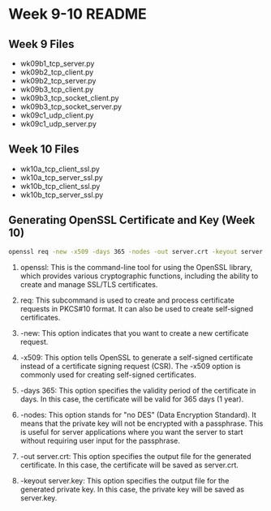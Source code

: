 # Week 9-10 README

## Week 9 Files

- wk09b1_tcp_server.py
- wk09b2_tcp_client.py
- wk09b2_tcp_server.py
- wk09b3_tcp_client.py
- wk09b3_tcp_socket_client.py
- wk09b3_tcp_socket_server.py
- wk09c1_udp_client.py
- wk09c1_udp_server.py

## Week 10 Files

- wk10a_tcp_client_ssl.py
- wk10a_tcp_server_ssl.py
- wk10b_tcp_client_ssl.py
- wk10b_tcp_server_ssl.py

## Generating OpenSSL Certificate and Key (Week 10)

```bash
openssl req -new -x509 -days 365 -nodes -out server.crt -keyout server.key
```

1. openssl: This is the command-line tool for using the OpenSSL library, which provides various cryptographic functions, including the ability to create and manage SSL/TLS certificates.

2. req: This subcommand is used to create and process certificate requests in PKCS#10 format. It can also be used to create self-signed certificates.

3. -new: This option indicates that you want to create a new certificate request.

4. -x509: This option tells OpenSSL to generate a self-signed certificate instead of a certificate signing request (CSR). The -x509 option is commonly used for creating self-signed certificates.

5. -days 365: This option specifies the validity period of the certificate in days. In this case, the certificate will be valid for 365 days (1 year).

6. -nodes: This option stands for "no DES" (Data Encryption Standard). It means that the private key will not be encrypted with a passphrase. This is useful for server applications where you want the server to start without requiring user input for the passphrase.

7. -out server.crt: This option specifies the output file for the generated certificate. In this case, the certificate will be saved as server.crt.

8. -keyout server.key: This option specifies the output file for the generated private key. In this case, the private key will be saved as server.key.